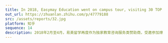 ```yaml
---
title: In 2018, Easymay Education went on campus tour, visiting 30 TOP schools in the United States.
out_url: https://zhuanlan.zhihu.com/p/47779188
src: /assets/reports/32.jpg
platform: 知乎
sequence: 14
description: 2018年2月至4月，易美留学再度作为独家教育咨询服务类赞助商，受邀参加燎原北美校园行，深入走访了北美地区近三十所高校，全面了解了高校当地风土人情及录取情况，与学生近距离交流并解答了学生在留学申请、就业方向选择等各方面的主要疑惑，同时也吸纳了诸多对教育行业有浓厚兴趣的优秀人才。
---
```

